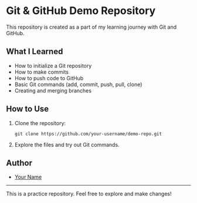 # Git & GitHub Demo Repository

This repository is created as a part of my learning journey with Git and GitHub.

## What I Learned

- How to initialize a Git repository
- How to make commits
- How to push code to GitHub
- Basic Git commands (add, commit, push, pull, clone)
- Creating and merging branches

## How to Use

1. Clone the repository:
   ```
   git clone https://github.com/your-username/demo-repo.git
   ```
2. Explore the files and try out Git commands.

## Author

- [Your Name](https://github.com/your-username)

---

This is a practice repository. Feel free to explore and make changes!